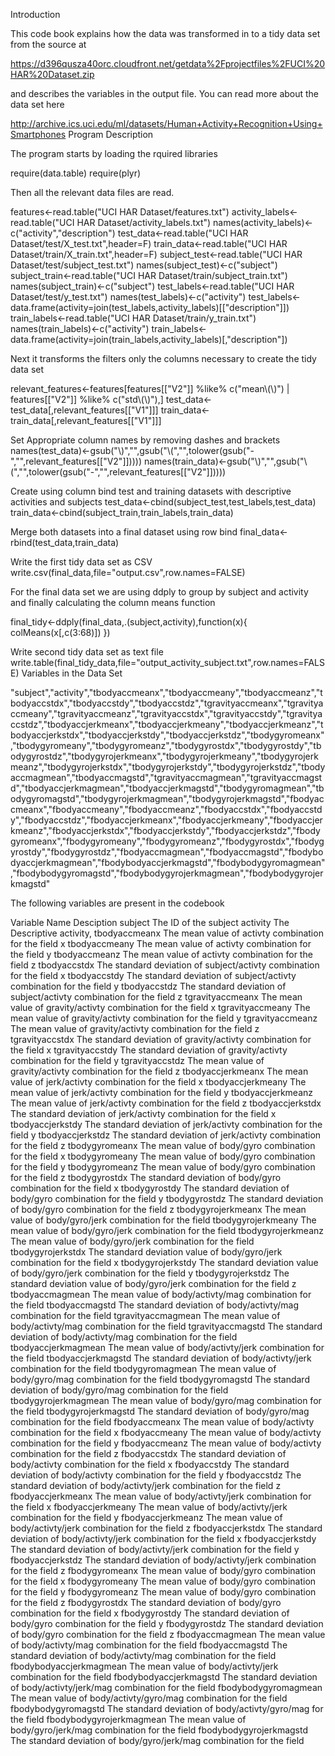 Introduction

This code book explains how the data was transformed in to a tidy data set from the source at

https://d396qusza40orc.cloudfront.net/getdata%2Fprojectfiles%2FUCI%20HAR%20Dataset.zip

and describes the variables in the output file. You can read more about the data set here

http://archive.ics.uci.edu/ml/datasets/Human+Activity+Recognition+Using+Smartphones
Program Description

The program starts by loading the rquired libraries

require(data.table)
require(plyr)

Then all the relevant data files are read.

features<-read.table("UCI HAR Dataset/features.txt")
activity_labels<-read.table("UCI HAR Dataset/activity_labels.txt")
names(activity_labels)<-c("activity","description")
test_data<-read.table("UCI HAR Dataset/test/X_test.txt",header=F)
train_data<-read.table("UCI HAR Dataset/train/X_train.txt",header=F)
subject_test<-read.table("UCI HAR Dataset/test/subject_test.txt")
names(subject_test)<-c("subject")
subject_train<-read.table("UCI HAR Dataset/train/subject_train.txt")
names(subject_train)<-c("subject")
test_labels<-read.table("UCI HAR Dataset/test/y_test.txt")
names(test_labels)<-c("activity")
test_labels<-data.frame(activity=join(test_labels,activity_labels)[["description"]])
train_labels<-read.table("UCI HAR Dataset/train/y_train.txt")
names(train_labels)<-c("activity")
train_labels<-data.frame(activity=join(train_labels,activity_labels)[,"description"])


Next it transforms the filters only the columns necessary to create the tidy data set

relevant_features<-features[features[["V2"]] %like% c("mean\\(\\)") | features[["V2"]] %like% c("std\\(\\)"),]
test_data<-test_data[,relevant_features[["V1"]]]
train_data<-train_data[,relevant_features[["V1"]]]

Set Appropriate column names by removing dashes and brackets
names(test_data)<-gsub("\\)","",gsub("\\(","",tolower(gsub("-","",relevant_features[["V2"]]))))
names(train_data)<-gsub("\\)","",gsub("\\(","",tolower(gsub("-","",relevant_features[["V2"]]))))

Create  using column bind test and training datasets with descriptive activities and subjects
test_data<-cbind(subject_test,test_labels,test_data)
train_data<-cbind(subject_train,train_labels,train_data)

Merge both datasets into a final dataset using row bind
final_data<-rbind(test_data,train_data)

Write  the first tidy data set as CSV
write.csv(final_data,file="output.csv",row.names=FALSE)

For the final data set we are using ddply to group by subject and activity and finally calculating the column means function

final_tidy<-ddply(final_data,.(subject,activity),function(x){
  colMeans(x[,c(3:68)])
})

Write second tidy data set as text file
write.table(final_tidy_data,file="output_activity_subject.txt",row.names=FALSE)
Variables in the Data Set


"subject","activity","tbodyaccmeanx","tbodyaccmeany","tbodyaccmeanz","tbodyaccstdx","tbodyaccstdy","tbodyaccstdz","tgravityaccmeanx","tgravityaccmeany","tgravityaccmeanz","tgravityaccstdx","tgravityaccstdy","tgravityaccstdz","tbodyaccjerkmeanx","tbodyaccjerkmeany","tbodyaccjerkmeanz","tbodyaccjerkstdx","tbodyaccjerkstdy","tbodyaccjerkstdz","tbodygyromeanx","tbodygyromeany","tbodygyromeanz","tbodygyrostdx","tbodygyrostdy","tbodygyrostdz","tbodygyrojerkmeanx","tbodygyrojerkmeany","tbodygyrojerkmeanz","tbodygyrojerkstdx","tbodygyrojerkstdy","tbodygyrojerkstdz","tbodyaccmagmean","tbodyaccmagstd","tgravityaccmagmean","tgravityaccmagstd","tbodyaccjerkmagmean","tbodyaccjerkmagstd","tbodygyromagmean","tbodygyromagstd","tbodygyrojerkmagmean","tbodygyrojerkmagstd","fbodyaccmeanx","fbodyaccmeany","fbodyaccmeanz","fbodyaccstdx","fbodyaccstdy","fbodyaccstdz","fbodyaccjerkmeanx","fbodyaccjerkmeany","fbodyaccjerkmeanz","fbodyaccjerkstdx","fbodyaccjerkstdy","fbodyaccjerkstdz","fbodygyromeanx","fbodygyromeany","fbodygyromeanz","fbodygyrostdx","fbodygyrostdy","fbodygyrostdz","fbodyaccmagmean","fbodyaccmagstd","fbodybodyaccjerkmagmean","fbodybodyaccjerkmagstd","fbodybodygyromagmean","fbodybodygyromagstd","fbodybodygyrojerkmagmean","fbodybodygyrojerkmagstd"

The following variables are present in the codebook

Variable Name   	Desciption
subject 		The ID of the subject
activity 		The Descriptive activity,
tbodyaccmeanx 		The mean value of activty combination for the field x
tbodyaccmeany 		The mean value of activty combination for the field y
tbodyaccmeanz 		The mean value of activty combination for the field z
tbodyaccstdx	 	The standard deviation of subject/activty combination for the field x
tbodyaccstdy	 	The standard deviation of subject/activty combination for the field y
tbodyaccstdz	 	The standard deviation of subject/activty combination for the field z
tgravityaccmeanx 	The mean value of gravity/activty combination for the field x
tgravityaccmeany 	The mean value of gravity/activty combination for the field y
tgravityaccmeanz 	The mean value of gravity/activty combination for the field z
tgravityaccstdx 	The standard deviation of gravity/activty combination for the field x
tgravityaccstdy 	The standard deviation of gravity/activty combination for the field y
tgravityaccstdz 	The mean value of gravity/activty combination for the field z
tbodyaccjerkmeanx 	The mean value of jerk/activty combination for the field x
tbodyaccjerkmeany 	The mean value of jerk/activty combination for the field y
tbodyaccjerkmeanz 	The mean value of jerk/activty combination for the field z
tbodyaccjerkstdx 	The standard deviation of jerk/activty combination for the field x
tbodyaccjerkstdy 	The standard deviation of jerk/activty combination for the field y
tbodyaccjerkstdz 	The standard deviation of jerk/activty combination for the field z
tbodygyromeanx 		The mean value of body/gyro combination for the field x
tbodygyromeany 		The mean value of body/gyro combination for the field y
tbodygyromeanz 		The mean value of body/gyro combination for the field z
tbodygyrostdx 		The standard deviation of body/gyro combination for the field x
tbodygyrostdy 		The standard deviation of body/gyro combination for the field y
tbodygyrostdz 		The standard deviation of body/gyro combination for the field z
tbodygyrojerkmeanx 	The mean value of body/gyro/jerk combination for the field
tbodygyrojerkmeany 	The mean value of body/gyro/jerk combination for the field
tbodygyrojerkmeanz 	The mean value of body/gyro/jerk combination for the field
tbodygyrojerkstdx 	The standard deviation value of body/gyro/jerk combination for the field x
tbodygyrojerkstdy 	The standard deviation value of body/gyro/jerk combination for the field y
tbodygyrojerkstdz 	The standard deviation value of body/gyro/jerk combination for the field z
tbodyaccmagmean 	The mean value of body/activty/mag combination for the field
tbodyaccmagstd 		The standard deviation of body/activty/mag combination for the field
tgravityaccmagmean 	The mean value of body/activty/mag combination for the field
tgravityaccmagstd 	The standard deviation of body/activty/mag combination for the field
tbodyaccjerkmagmean 	The mean value of body/activty/jerk combination for the field
tbodyaccjerkmagstd 	The standard deviation of body/activty/jerk combination for the field
tbodygyromagmean 	The mean value of body/gyro/mag combination for the field
tbodygyromagstd 	The standard deviation of body/gyro/mag combination for the field
tbodygyrojerkmagmean 	The mean value of body/gyro/mag combination for the field
tbodygyrojerkmagstd 	The standard deviation of body/gyro/mag combination for the field
fbodyaccmeanx 		The mean value of body/activty combination for the field x
fbodyaccmeany 		The mean value of body/activty combination for the field y
fbodyaccmeanz 		The mean value of body/activty combination for the field z
fbodyaccstdx	 	The standard deviation of body/activty combination for the field x
fbodyaccstdy	 	The standard deviation of body/activty combination for the field y
fbodyaccstdz	 	The standard deviation of body/activty/jerk combination for the field z
fbodyaccjerkmeanx 	The mean value of body/activty/jerk combination for the field x
fbodyaccjerkmeany 	The mean value of body/activty/jerk combination for the field y
fbodyaccjerkmeanz 	The mean value of body/activty/jerk combination for the field z
fbodyaccjerkstdx 	The standard deviation of body/activty/jerk combination for the field x
fbodyaccjerkstdy 	The standard deviation of body/activty/jerk combination for the field y
fbodyaccjerkstdz 	The standard deviation of body/activty/jerk combination for the field z
fbodygyromeanx	 	The mean value of body/gyro combination for the field x
fbodygyromeany	 	The mean value of body/gyro combination for the field y
fbodygyromeanz	 	The mean value of body/gyro combination for the field z
fbodygyrostdx 		The standard deviation of body/gyro combination for the field x
fbodygyrostdy 		The standard deviation of body/gyro combination for the field y
fbodygyrostdz 		The standard deviation of body/gyro combination for the field z
fbodyaccmagmean 	The mean value of body/activty/mag combination for the field
fbodyaccmagstd	 	The standard deviation of body/activty/mag combination for the field
fbodybodyaccjerkmagmean 	The mean value of body/activty/jerk combination for the field
fbodybodyaccjerkmagstd 	The standard deviation of body/activty/jerk/mag combination for the field
fbodybodygyromagmean 	The mean value of body/activty/gyro/mag combination for the field
fbodybodygyromagstd 	The standard deviation of body/activty/gyro/mag for the field
fbodybodygyrojerkmagmean 	The mean value of body/gyro/jerk/mag combination for the field
fbodybodygyrojerkmagstd 	The standard deviation of body/gyro/jerk/mag combination for the field

